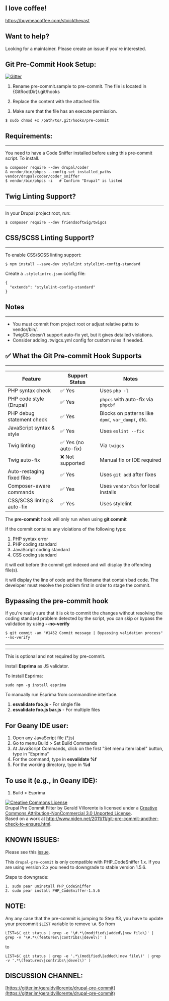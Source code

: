 ##  I love coffee!
https://buymeacoffee.com/stoickthevast

##  Want to help?
Looking for a maintainer. Please create an issue if you're interested.

Git Pre-Commit Hook Setup:
-------------------------

[![Gitter](https://badges.gitter.im/Join%20Chat.svg)](https://gitter.im/geraldvillorente/drupal-pre-commit?utm_source=badge&utm_medium=badge&utm_campaign=pr-badge&utm_content=badge)

1. Rename pre-commit.sample to pre-commit. The file is located in {GitRootDir}/.git/hooks

2. Replace the content with the attached file.

3. Make sure that the file has an execute permission.

```
$ sudo chmod +x /path/to/.git/hooks/pre-commit
```

## Requirements:
-------------

You need to have a Code Sniffer installed before using this pre-commit script. To install.

```
& composer require --dev drupal/coder
& vendor/bin/phpcs --config-set installed_paths vendor/drupal/coder/coder_sniffer
$ vendor/bin/phpcs -i   # Confirm "Drupal" is listed

```

## Twig Linting Support?
--------------
In your Drupal project root, run:
```
$ composer require --dev friendsoftwig/twigcs
```

## CSS/SCSS Linting Support?
--------------
To enable CSS/SCSS linting support:
```
$ npm install --save-dev stylelint stylelint-config-standard
```

Create a `.stylelintrc.json` config file:
```
{
  "extends": "stylelint-config-standard"
}
```

## Notes
--------------
* You must commit from project root or adjust relative paths to vendor/bin/.
* TwigCS doesn’t support auto-fix yet, but it gives detailed violations.
* Consider adding .twigcs.yml config for custom rules if needed.

## ✅ What the Git Pre-commit Hook Supports
---------------

| Feature                     | Support Status      | Notes                                             |
|-----------------------------|---------------------|---------------------------------------------------|
| PHP syntax check            | ✅ Yes              | Uses `php -l`                                     |
| PHP code style (Drupal)     | ✅ Yes              | `phpcs` with auto-fix via `phpcbf`                |
| PHP debug statement check   | ✅ Yes              | Blocks on patterns like `dpm(`, `var_dump(`, etc. |
| JavaScript syntax & style   | ✅ Yes              | Uses `eslint --fix`                               |
| Twig linting                | ✅ Yes (no auto-fix)| Via `twigcs`                                      |
| Twig auto-fix               | ❌ Not supported    | Manual fix or IDE required                        |
| Auto-restaging fixed files  | ✅ Yes              | Uses `git add` after fixes                        |
| Composer-aware commands     | ✅ Yes              | Uses `vendor/bin` for local installs              |
| CSS/SCSS linting & auto-fix | ✅ Yes              | Uses stylelint                                    |

The <strong>pre-commit</strong> hook will only run when using <strong>git commit</strong>

If the commit contains any violations of the following type:

1. PHP syntax error
2. PHP coding standard
3. JavaScript coding standard
4. CSS coding standard

it will exit before the commit get indexed and will display the offending file(s).

it will display the line of code and the filename that contain bad code. The developer must resolve the problem first in order to stage the commit.

## Bypassing the pre-commit hook
If you're really sure that it is ok to commit the changes without resolving the coding standard problem detected by the script, you can skip or bypass the validation by using <strong>--no-verify</strong>

```
$ git commit -am "#1452 Commit message | Bypassing validation process" --no-verify
```


-----------------------------------------------------------------------------------------------------------------------
-----------------------------------------------------------------------------------------------------------------------

This is optional and not required by pre-commit.

Install <strong>Esprima</strong> as JS validator.

To install Esprima:

`sudo npm -g install esprima`

To manually run Esprima from commandline interface.

1. <strong>esvalidate foo.js</strong> - For single file
2. <strong>esvalidate foo.js bar.js</strong> - For multiple files


For Geany IDE user:
-------------------
1. Open any JavaScript file (*.js)
2. Go to menu Build > Set Build Commands
3. At JavaScript Commands, click on the first "Set menu item label" button, type in "Esprima"
4. For the command, type in <strong>esvalidate %f</strong>
5. For the working directory, type in <strong>%d</strong>


To use it (e.g., in <strong>Geany IDE</strong>):
------------------
1. Build > Esprima

<a rel="license" href="http://creativecommons.org/licenses/by-nc/3.0/deed.en_US"><img alt="Creative Commons License" style="border-width:0" src="http://i.creativecommons.org/l/by-nc/3.0/88x31.png" /></a><br /><span xmlns:dct="http://purl.org/dc/terms/" property="dct:title">Drupal Pre Commit Filter</span> by <span xmlns:cc="http://creativecommons.org/ns#" property="cc:attributionName">Gerald Villorente</span> is licensed under a <a rel="license" href="http://creativecommons.org/licenses/by-nc/3.0/deed.en_US">Creative Commons Attribution-NonCommercial 3.0 Unported License</a>.<br />Based on a work at <a xmlns:dct="http://purl.org/dc/terms/" href="http://www.niden.net/2011/11/git-pre-commit-another-check-to-ensure.html" rel="dct:source">http://www.niden.net/2011/11/git-pre-commit-another-check-to-ensure.html</a>.

KNOWN ISSUES:
-------------

Please see this [issue](https://github.com/geraldvillorente/drupal-pre-commit/issues/10).

This `drupal-pre-commit` is only compatible with PHP_CodeSniffer 1.x. If you are using version 2.x you need to downgrade to stable version 1.5.6.

Steps to downgrade:
```
1. sudo pear uninstall PHP_CodeSniffer
2. sudo pear install PHP_CodeSniffer-1.5.6
```

NOTE:
-----

Any any case that the pre-commit is jumping to Step #3, you have to update your precommit `$LIST` variable to remove `\#`. So from
```
LIST=$( git status | grep -e '\#.*\(modified\|added\|new file\)' | grep -v '\#.*\(features\|contribs\|devel\)' )
```
to
```
LIST=$( git status | grep -e '.*\(modified\|added\|new file\)' | grep -v '.*\(features\|contribs\|devel\)' )
```

DISCUSSION CHANNEL:
-------------------
[https://gitter.im/geraldvillorente/drupal-pre-commit](https://gitter.im/geraldvillorente/drupal-pre-commit)
